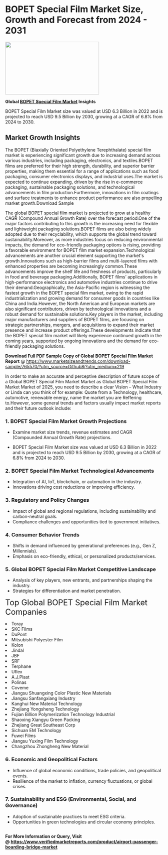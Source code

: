 <H1>BOPET Special Film Market Size, Growth and Forecast from 2024 - 2031</H1><img class="aligncenter size-medium wp-image-584254" src="https://thirdeyenews.in/wp-content/uploads/2024/09/Global-Market-Research-300x168.jpeg" alt="" width="300" height="168" /><p><strong>Global&nbsp;<a href="https://www.marketsizeandtrends.com/download-sample/765570/?utm_source=Github8j?utm_medium=219">BOPET Special Film Market</a> Insights</strong></p><p>BOPET Special Film Market size was valued at USD 6.3 Billion in 2022 and is projected to reach USD 9.5 Billion by 2030, growing at a CAGR of 6.8% from 2024 to 2030.</p><p><h2>Market Growth Insights</h2> <p>The BOPET (Biaxially Oriented Polyethylene Terephthalate) special film market is experiencing significant growth due to increasing demand across various industries, including packaging, electronics, and textiles.BOPET films are preferred for their high strength, durability, and superior barrier properties, making them essential for a range of applications such as food packaging, consumer electronics displays, and industrial uses.The market is expected to continue expanding, driven by the rise in e-commerce packaging, sustainable packaging solutions, and technological advancements in film production.Furthermore, innovations in film coatings and surface treatments to enhance product performance are also propelling market growth.Download Sample </p> <p>The global BOPET special film market is projected to grow at a healthy CAGR (Compound Annual Growth Rate) over the forecast period.One of the major factors contributing to this growth is the increasing need for flexible and lightweight packaging solutions.BOPET films are also being widely adopted due to their recyclability, which supports the global trend toward sustainability.Moreover, as more industries focus on reducing environmental impacts, the demand for eco-friendly packaging options is rising, providing a favorable environment for BOPET film market expansion.Technological advancements are another crucial element supporting the market's growth.Innovations such as high-barrier films and multi-layered films with enhanced properties are becoming increasingly common.These advancements improve the shelf life and freshness of products, particularly in food and beverage packaging.Additionally, BOPET films’ applications in high-performance electronics and automotive industries continue to drive their demand.Geographically, the Asia-Pacific region is witnessing the fastest growth in the BOPET special film market, owing to the rapid industrialization and growing demand for consumer goods in countries like China and India.However, the North American and European markets are also significant contributors, driven by technological innovations and a robust demand for sustainable solutions.Key players in the market, including major manufacturers and suppliers of BOPET films, are focusing on strategic partnerships, mergers, and acquisitions to expand their market presence and increase product offerings.These developments indicate that the BOPET special film market will likely experience continued growth in the coming years, supported by ongoing innovations and the demand for eco-friendly packaging solutions.</p><p><span class=""><strong>Download Full PDF Sample Copy of Global BOPET Special Film Market Report</strong> @ <a href="https://www.marketsizeandtrends.com/download-sample/765570/?utm_source=Github8j?utm_medium=219" target="_blank">https://www.marketsizeandtrends.com/download-sample/765570/?utm_source=Github8j?utm_medium=219</a></span></p><p>In order to make an accurate and perceptive description of future scope of a Global&nbsp;BOPET Special Film Market Market as Global&nbsp;BOPET Special Film Market Market of 2025, you need to describe a clear Vision &ndash; What Industry or Linda can you think of for example: Quote from a Technology, healthcare, automotive, renewable energy, name the market you are Reffering to.However, some general trends and factors usually impact market reports and their future outlook include:</p><h3>1.&nbsp;<strong>BOPET Special Film Market Growth Projections</strong></h3><ul><li>Examine market size trends, revenue estimates and CAGR (Compounded Annual Growth Rate) projections.</li><li><p>BOPET Special Film Market size was valued at USD 6.3 Billion in 2022 and is projected to reach USD 9.5 Billion by 2030, growing at a CAGR of 6.8% from 2024 to 2030.</p></li></ul><h3>2.&nbsp;<strong>BOPET Special Film Market Technological Advancements</strong></h3><ul><li>Integration of AI, IoT, blockchain, or automation in the industry.</li><li>Innovations driving cost reductions or improving efficiency.</li></ul><h3>3.&nbsp;<strong>Regulatory and Policy Changes</strong></h3><ul><li>Impact of global and regional regulations, including sustainability and carbon-neutral goals.</li><li>Compliance challenges and opportunities tied to government initiatives.</li></ul><h3>4.&nbsp;<strong>Consumer Behavior Trends</strong></h3><ul><li>Shifts in demand influenced by generational preferences (e.g., Gen Z, Millennials).</li><li>Emphasis on eco-friendly, ethical, or personalized products/services.</li></ul><h3>5.&nbsp;<strong>Global BOPET Special Film Market Competitive Landscape</strong></h3><ul><li>Analysis of key players, new entrants, and partnerships shaping the industry.</li><li>Strategies for differentiation and market penetration.</li></ul><p data-pm-slice="1 1 []"><span style="color: inherit; font-family: inherit; font-size: 25px;">Top Global BOPET Special Film Market Companies</span></p><div class="" data-test-id=""><p><li>Toray</li><li> SKC Films</li><li> DuPont</li><li> Mitsubishi Polyester Film</li><li> Kolon</li><li> Jindal</li><li> JBF</li><li> SRF</li><li> Terphane</li><li> Uflex</li><li> A.J.Plast</li><li> Polinas</li><li> Coveme</li><li> Jiangsu Shuangxing Color Plastic New Materials</li><li> Jiangsu Sanfangxiang Industry</li><li> Kanghui New Material Technology</li><li> Zhejiang Yongsheng Technology</li><li> Fujian Billion Polymerization Technology Industrial</li><li> Shaoxing Xiangyu Green Packing</li><li> Zhejiang Great Southeast Corp</li><li> Sichuan EM Technology</li><li> Fuwei Films</li><li> Jiangsu Yuxing Film Technology</li><li> Changzhou Zhongheng New Material</li></p></div><h3>6.&nbsp;<strong>Economic and Geopolitical Factors</strong></h3><ul><li>Influence of global economic conditions, trade policies, and geopolitical events.</li><li>Resilience of the market to inflation, currency fluctuations, or global crises.</li></ul><h3>7.&nbsp;<strong>Sustainability and ESG (Environmental, Social, and Governance)</strong></h3><ul><li>Adoption of sustainable practices to meet ESG criteria.</li><li>Opportunities in green technologies and circular economy principles.</li></ul><h2><strong style="font-size: 14px;">For More Information or Query, Visit @&nbsp;</strong><a style="background-color: #ffffff; font-size: 14px;" href="https://www.marketsizeandtrends.com/report/bopet-special-film-market/" target="_blank">https://www.verifiedmarketreports.com/product/airport-passenger-boarding-bridge-market</a></h2>